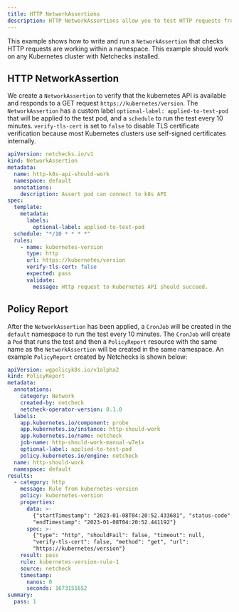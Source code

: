```yaml
---
title: HTTP NetworkAssertions
description: HTTP NetworkAssertions allow you to test HTTP requests from your cluster.
---
```



This example shows how to write and run a `NetworkAssertion` that checks HTTP requests are
working within a namespace. This example should work on any Kubernetes cluster with Netchecks
installed.


## HTTP NetworkAssertion

We create a `NetworkAssertion` to verify that the kubernetes API is available and
responds to a GET request `https://kubernetes/version`. The `NetworkAssertion` has a 
custom label `optional-label: applied-to-test-pod` that will be applied to the test pod, 
and a `schedule` to run the test every 10 minutes. `verify-tls-cert` is set to `false`
to disable TLS certificate verification because most Kubernetes clusters use self-signed
certificates internally.


```yaml
apiVersion: netchecks.io/v1
kind: NetworkAssertion
metadata:
  name: http-k8s-api-should-work
  namespace: default
  annotations:
    description: Assert pod can connect to k8s API
spec:
  template:
    metadata:
      labels:
        optional-label: applied-to-test-pod
  schedule: "*/10 * * * *"
  rules:
    - name: kubernetes-version
      type: http
      url: https://kubernetes/version
      verify-tls-cert: false
      expected: pass
      validate:
        message: Http request to Kubernetes API should succeed.
```

## Policy Report

After the `NetworkAssertion` has been applied, a `CronJob` will be created in the `default` namespace to run the test every 10 minutes. The `CronJob` will create a `Pod` that runs the test and then a `PolicyReport` resource with the same name as the `NetworkAssertion` will be created in the same namespace. An example `PolicyReport` created by Netchecks is shown below:

```yaml
apiVersion: wgpolicyk8s.io/v1alpha2
kind: PolicyReport
metadata:
  annotations:
    category: Network
    created-by: netcheck
    netcheck-operator-version: 0.1.0
  labels:
    app.kubernetes.io/component: probe
    app.kubernetes.io/instance: http-should-work
    app.kubernetes.io/name: netcheck
    job-name: http-should-work-manual-w7e1x
    optional-label: applied-to-test-pod
    policy.kubernetes.io/engine: netcheck
  name: http-should-work
  namespace: default
results:
  - category: http
    message: Rule from kubernetes-version
    policy: kubernetes-version
    properties:
      data: >-
        {"startTimestamp": "2023-01-08T04:20:52.433681", "status-code": 200,
        "endTimestamp": "2023-01-08T04:20:52.441192"}
      spec: >-
        {"type": "http", "shouldFail": false, "timeout": null,
        "verify-tls-cert": false, "method": "get", "url":
        "https://kubernetes/version"}
    result: pass
    rule: kubernetes-version-rule-1
    source: netcheck
    timestamp:
      nanos: 0
      seconds: 1673151652
summary:
  pass: 1
```
